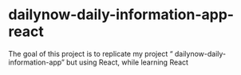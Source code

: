 # dailynow-daily-information-app-react
The goal of this project is to replicate my project “ dailynow-daily-information-app” but using React, while learning React
